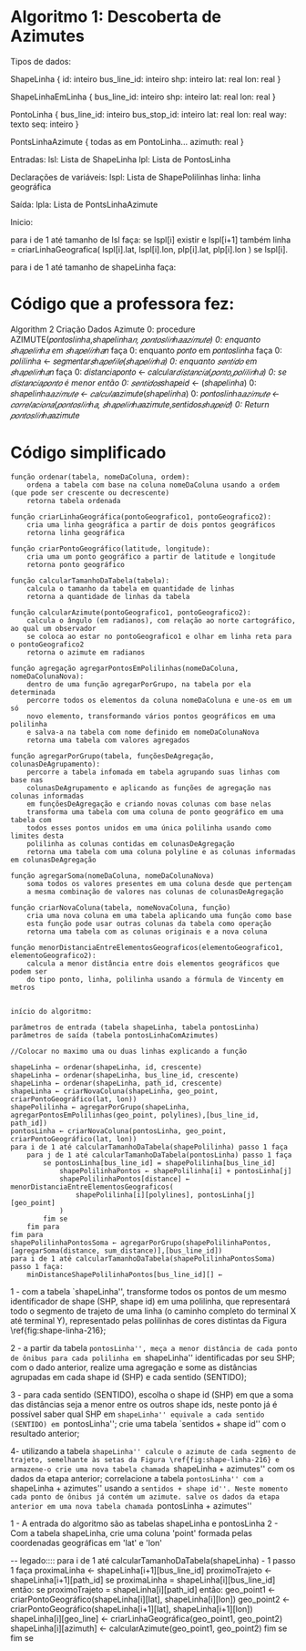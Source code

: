 # Algoritmo 1: Descoberta de Azimutes

Tipos de dados:

ShapeLinha {
id: inteiro
bus_line_id: inteiro
shp: inteiro
lat: real
lon: real
}

ShapeLinhaEmLinha {
bus_line_id: inteiro
shp: inteiro
lat: real
lon: real
}

PontoLinha {
bus_line_id: inteiro
bus_stop_id: inteiro
lat: real
lon: real
way: texto
seq: inteiro
}

PontsLinhaAzimute {
todas as em PontoLinha...
azimuth: real
}

Entradas:
lsl: Lista de ShapeLinha
lpl: Lista de PontosLinha

Declarações de variáveis:
lspl: Lista de ShapePolilinhas
linha: linha geográfica

Saída:
lpla: Lista de PontsLinhaAzimute

Inicio:

para i de 1 até tamanho de lsl faça:
se lspl[i] existir e lspl[i+1] também
linha = criarLinhaGeografica(
lspl[i].lat, lspl[i].lon, plp[i].lat, plp[i].lon
)
se lspl[i].

para i de 1 até tamanho de shapeLinha faça:

# Código que a professora fez:

Algorithm 2 Criação Dados Azimute
0: procedure AZIMUTE(𝑝𝑜𝑛𝑡𝑜𝑠𝑙𝑖𝑛ℎ𝑎,𝑠ℎ𝑎𝑝𝑒𝑙𝑖𝑛ℎ𝑎*𝑛, 𝑝𝑜𝑛𝑡𝑜𝑠𝑙𝑖𝑛ℎ𝑎𝑎𝑧𝑖𝑚𝑢𝑡𝑒)
0: enquanto 𝑠ℎ𝑎𝑝𝑒𝑙𝑖𝑛ℎ𝑎 em 𝑠ℎ𝑎𝑝𝑒𝑙𝑖𝑛ℎ𝑎*𝑛 faça
0: enquanto 𝑝𝑜𝑛𝑡𝑜 em 𝑝𝑜𝑛𝑡𝑜𝑠𝑙𝑖𝑛ℎ𝑎 faça
0: 𝑝𝑜𝑙𝑖𝑙𝑖𝑛ℎ𝑎 ← 𝑠𝑒𝑔𝑚𝑒𝑛𝑡𝑎𝑟*𝑠ℎ𝑎𝑝𝑒𝑓𝑖𝑙𝑒(𝑠ℎ𝑎𝑝𝑒𝑙𝑖𝑛ℎ𝑎)
0: enquanto 𝑠𝑒𝑛𝑡𝑖𝑑𝑜 em 𝑠ℎ𝑎𝑝𝑒𝑙𝑖𝑛ℎ𝑎*𝑛 faça
0: 𝑑𝑖𝑠𝑡𝑎𝑛𝑐𝑖𝑎𝑝𝑜𝑛𝑡𝑜 ← 𝑐𝑎𝑙𝑐𝑢𝑙𝑎𝑟*𝑑𝑖𝑠𝑡𝑎𝑛𝑐𝑖𝑎(𝑝𝑜𝑛𝑡𝑜,𝑝𝑜𝑙𝑖𝑙𝑖𝑛ℎ𝑎)
0: se 𝑑𝑖𝑠𝑡𝑎𝑛𝑐𝑖𝑎𝑝𝑜𝑛𝑡𝑜 é menor então
0: 𝑠𝑒𝑛𝑡𝑖𝑑𝑜𝑠*𝑠ℎ𝑎𝑝𝑒𝑖𝑑 ← (𝑠ℎ𝑎𝑝𝑒𝑙𝑖𝑛ℎ𝑎)
0: 𝑠ℎ𝑎𝑝𝑒𝑙𝑖𝑛ℎ𝑎*𝑎𝑧𝑖𝑚𝑢𝑡𝑒 ← 𝑐𝑎𝑙𝑐𝑢𝑙𝑎*𝑎𝑧𝑖𝑚𝑢𝑡𝑒(𝑠ℎ𝑎𝑝𝑒𝑙𝑖𝑛ℎ𝑎)
0: 𝑝𝑜𝑛𝑡𝑜𝑠𝑙𝑖𝑛ℎ𝑎*𝑎𝑧𝑖𝑚𝑢𝑡𝑒 ← 𝑐𝑜𝑟𝑟𝑒𝑙𝑎𝑐𝑖𝑜𝑛𝑎(𝑝𝑜𝑛𝑡𝑜𝑠𝑙𝑖𝑛ℎ𝑎, 𝑠ℎ𝑎𝑝𝑒𝑙𝑖𝑛ℎ𝑎*𝑎𝑧𝑖𝑚𝑢𝑡𝑒,𝑠𝑒𝑛𝑡𝑖𝑑𝑜𝑠*𝑠ℎ𝑎𝑝𝑒𝑖𝑑)
0: Return 𝑝𝑜𝑛𝑡𝑜𝑠𝑙𝑖𝑛ℎ𝑎*𝑎𝑧𝑖𝑚𝑢𝑡𝑒

# Código simplificado

```
função ordenar(tabela, nomeDaColuna, ordem):
    ordena a tabela com base na coluna nomeDaColuna usando a ordem (que pode ser crescente ou decrescente)
    retorna tabela ordenada

função criarLinhaGeográfica(pontoGeografico1, pontoGeografico2):
    cria uma linha geográfica a partir de dois pontos geográficos
    retorna linha geográfica

função criarPontoGeográfico(latitude, longitude):
    cria uma um ponto geográfico a partir de latitude e longitude
    retorna ponto geográfico

função calcularTamanhoDaTabela(tabela):
    calcula o tamanho da tabela em quantidade de linhas
    retorna a quantidade de linhas da tabela

função calcularAzimute(pontoGeografico1, pontoGeografico2):
    calcula o ângulo (em radianos), com relação ao norte cartográfico, ao qual um observador
    se coloca ao estar no pontoGeografico1 e olhar em linha reta para o pontoGeografico2
    retorna o azimute em radianos

função agregação agregarPontosEmPolilinhas(nomeDaColuna, nomeDaColunaNova):
    dentro de uma função agregarPorGrupo, na tabela por ela determinada
    percorre todos os elementos da coluna nomeDaColuna e une-os em um só
    novo elemento, transformando vários pontos geográficos em uma polilinha
    e salva-a na tabela com nome definido em nomeDaColunaNova
    retorna uma tabela com valores agregados

função agregarPorGrupo(tabela, funçõesDeAgregação, colunasDeAgrupamento):
    percorre a tabela infomada em tabela agrupando suas linhas com base nas
    colunasDeAgrupamento e aplicando as funções de agregação nas colunas informadas
    em funçõesDeAgregação e criando novas colunas com base nelas
    transforma uma tabela com uma coluna de ponto geográfico em uma tabela com
    todos esses pontos unidos em uma única polilinha usando como limites desta
    polilinha as colunas contidas em colunasDeAgregação
    retorna uma tabela com uma coluna polyline e as colunas informadas em colunasDeAgregação

função agregarSoma(nomeDaColuna, nomeDaColunaNova)
    soma todos os valores presentes em uma coluna desde que pertençam
    a mesma combinação de valores nas colunas de colunasDeAgregação

função criarNovaColuna(tabela, nomeNovaColuna, função)
    cria uma nova coluna em uma tabela aplicando uma função como base
    esta função pode usar outras colunas da tabela como operação
    retorna uma tabela com as colunas originais e a nova coluna

função menorDistanciaEntreElementosGeograficos(elementoGeografico1, elementoGeografico2):
    calcula a menor distância entre dois elementos geográficos que podem ser
    do tipo ponto, linha, polilinha usando a fórmula de Vincenty em metros


início do algoritmo:

parâmetros de entrada (tabela shapeLinha, tabela pontosLinha)
parâmetros de saída (tabela pontosLinhaComAzimutes)

//Colocar no maximo uma ou duas linhas explicando a função

shapeLinha ← ordenar(shapeLinha, id, crescente)
shapeLinha ← ordenar(shapeLinha, bus_line_id, crescente)
shapeLinha ← ordenar(shapeLinha, path_id, crescente)
shapeLinha ← criarNovaColuna(shapeLinha, geo_point, criarPontoGeográfico(lat, lon))
shapePolilinha ← agregarPorGrupo(shapeLinha, agregarPontosEmPolilinhas(geo_point, polylines),[bus_line_id, path_id])
pontosLinha ← criarNovaColuna(pontosLinha, geo_point, criarPontoGeográfico(lat, lon))
para i de 1 até calcularTamanhoDaTabela(shapePolilinha) passo 1 faça
    para j de 1 até calcularTamanhoDaTabela(pontosLinha) passo 1 faça
        se pontosLinha[bus_line_id] = shapePolilinha[bus_line_id]
            shapePolilinhaPontos ← shapePolilinha[i] + pontosLinha[j]
            shapePolilinhaPontos[distance] ← menorDistanciaEntreElementosGeograficos(
                shapePolilinha[i][polylines], pontosLinha[j][geo_point]
            )
        fim se
    fim para
fim para
shapePolilinhaPontosSoma ← agregarPorGrupo(shapePolilinhaPontos, [agregarSoma(distance, sum_distance)],[bus_line_id])
para i de 1 até calcularTamanhoDaTabela(shapePolilinhaPontosSoma) passo 1 faça:
    minDistanceShapePolilinhaPontos[bus_line_id][] ←

```

1 - com a tabela `shapeLinha'', transforme todos os pontos de um mesmo identificador de shape (SHP, shape id) em uma polilinha, que representará todo o segmento de trajeto de uma linha (o caminho completo do terminal X até terminal Y), representado pelas polilinhas de cores distintas da Figura \ref{fig:shape-linha-216};

2 - a partir da tabela `pontosLinha'', meça a menor distância de cada ponto de ônibus para cada polilinha em `shapeLinha'' identificadas por seu SHP; com o dado anterior, realize uma agregação e some as distâncias agrupadas em cada shape id (SHP) e cada sentido (SENTIDO);

3 - para cada sentido (SENTIDO), escolha o shape id (SHP) em que a soma das distâncias seja a menor entre os outros shape ids, neste ponto já é possível saber qual SHP em `shapeLinha'' equivale a cada sentido (SENTIDO) em `pontosLinha''; crie uma tabela `sentidos + shape id'' com o resultado anterior;

4- utilizando a tabela `shapeLinha'' calcule o azimute de cada segmento de trajeto, semelhante às setas da Figura \ref{fig:shape-linha-216} e armazene-o crie uma nova tabela chamada `shapeLinha + azimutes'' com os dados da etapa anterior; correlacione a tabela `pontosLinha'' com a `shapeLinha + azimutes'' usando a `sentidos + shape id''. Neste momento cada ponto de ônibus já contém um azimute. salve os dados da etapa anterior em uma nova tabela chamada `pontosLinha + azimutes''

1 - A entrada do algoritmo são as tabelas shapeLinha e pontosLinha
2 - Com a tabela shapeLinha, crie uma coluna 'point' formada pelas coordenadas geográficas em 'lat' e 'lon'

-- legado::::
para i de 1 até calcularTamanhoDaTabela(shapeLinha) - 1 passo 1 faça
proximaLinha ← shapeLinha[i+1][bus_line_id]
proximoTrajeto ← shapeLinha[i+1][path_id]
se proximaLinha = shapeLinha[i][bus_line_id] então:
se proximoTrajeto = shapeLinha[i][path_id] então:
geo_point1 ← criarPontoGeográfico(shapeLinha[i][lat], shapeLinha[i][lon])
geo_point2 ← criarPontoGeográfico(shapeLinha[i+1][lat], shapeLinha[i+1][lon])
shapeLinha[i][geo_line] ← criarLinhaGeográfica(geo_point1, geo_point2)
shapeLinha[i][azimuth] ← calcularAzimute(geo_point1, geo_point2)
fim se
fim se
